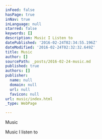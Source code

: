 ```yaml
---
inFeed: false
hasPage: true
inNav: true
inLanguage: null
starred: false
keywords: []
description: Music I Listen to
datePublished: '2016-02-24T02:34:55.196Z'
dateModified: '2016-02-24T02:32:32.649Z'
title: Music
author: []
sourcePath: _posts/2016-02-24-music.md
published: true
authors: []
publisher:
  name: null
  domain: null
  url: null
  favicon: null
url: music/index.html
_type: WebPage

---
```

Music

Music I listen to